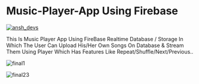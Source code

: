 # Music-Player-App Using Firebase
<p align="left"> <a href="" target="blank"><img src="https://img.shields.io/badge/API-19%2B-brightgreen" alt="ansh_devs" /></a> </p>
This Is Music Player App Using FireBase Realtime Database / Storage 
In Which The User Can Upload His/Her Own Songs On Database & Stream Them Using Player Which Has Features Like Repeat/Shuffle/Next/Previous..


![final1](https://user-images.githubusercontent.com/73169410/103415628-0592e000-4ba9-11eb-9548-e8b59c72bfef.png)

![final23](https://user-images.githubusercontent.com/73169410/103415722-733f0c00-4ba9-11eb-9844-ec34e9ccd9c7.png)
